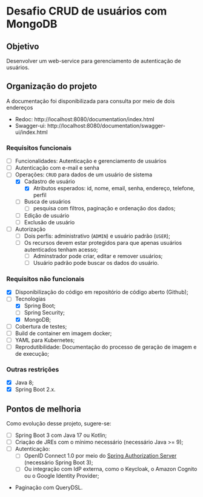 # Desafio CRUD de usuários com MongoDB

## Objetivo

Desenvolver um web-service para gerenciamento de autenticação de usuários.

## Organização do projeto

A documentação foi disponibilizada para consulta por meio de dois endereços 
 * Redoc: http://localhost:8080/documentation/index.html
 * Swagger-ui: http://localhost:8080/documentation/swagger-ui/index.html

### Requisitos funcionais

 * [ ] Funcionalidades: Autenticação e gerenciamento de usuários
 * [ ] Autenticação com e-mail e senha
 * [ ] Operações: `CRUD` para dados de um usuário de sistema
   * [x] Cadastro de usuário  
     * [x] Atributos esperados: id, nome, email, senha, endereço, telefone, perfil
   * [ ] Busca de usuários
     * [ ] pesquisa com filtros, paginação e ordenação dos dados;
   * [ ] Edição de usuário
   * [ ] Exclusão de usuário
 * [ ] Autorização
   * [ ] Dois perfis: administrativo (`ADMIN`) e usuário padrão (`USER`);
   * [ ] Os recursos devem estar protegidos para que apenas usuários autenticados tenham acesso;
     * [ ] Adminstrador pode criar, editar e remover usuários;
     * [ ] Usuário padrão pode buscar os dados do usuário.

### Requisitos não funcionais

 * [x] Disponibilização do código em repositório de código aberto (Github);
 * [ ] Tecnologias
   * [x] Spring Boot;
   * [ ] Spring Security;
   * [x] MongoDB;
 * [ ] Cobertura de testes;
 * [ ] Build de container em imagem docker;
 * [ ] YAML para Kubernetes;
 * [ ] Reprodutibilidade: Documentação do processo de geração de imagem e de execução;

### Outras restrições

 * [x] Java 8;
 * [x] Spring Boot 2.x.

## Pontos de melhoria

Como evolução desse projeto, sugere-se:

 * [ ] Spring Boot 3 com Java 17 ou Kotlin;
 * [ ] Criação de JREs com o mínimo necessário (necessário Java >= 9);
 * [ ] Autenticação:
   * [ ] OpenID Connect 1.0 por meio do [Spring Authorization Server](https://spring.io/projects/spring-authorization-server) (necessário Spring Boot 3);
   * [ ] Ou integração com IdP externa, como o Keycloak, o Amazon Cognito ou o Google Identity Provider;
 * Paginação com QueryDSL.
